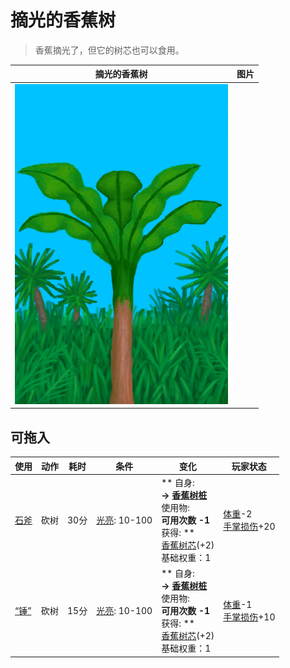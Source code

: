 # 摘光的香蕉树  
> 香蕉摘光了，但它的树芯也可以食用。  
  
  摘光的香蕉树  |   图片   
 ----  |  ----:   
   |  ![](Sprite/BananaTreeCleared.png)   
  
## 可拖入  
使用  |  动作  |  耗时  |  条件  |  变化  |  玩家状态  
----  |  ----  |  ----  |  ----  |  ----  |  ----  
[石斧](StoneAxe.md)  |  砍树  |  30分  |  [光亮](Light.md): 10-100  |  ** 自身: **<br>→ [香蕉树桩](BananaStump.md)<br>** 使用物: **<br>可用次数  -1<br>** 获得: **<br>[香蕉树芯](BananaStem.md)(+2)<br>基础权重：1<br>  |  [体重](Weight.md)-2<br>[手掌损伤](HandDamage.md)+20  
[“锤”](tag_Axe.md)  |  砍树  |  15分  |  [光亮](Light.md): 10-100  |  ** 自身: **<br>→ [香蕉树桩](BananaStump.md)<br>** 使用物: **<br>可用次数  -1<br>** 获得: **<br>[香蕉树芯](BananaStem.md)(+2)<br>基础权重：1<br>  |  [体重](Weight.md)-1<br>[手掌损伤](HandDamage.md)+10  
